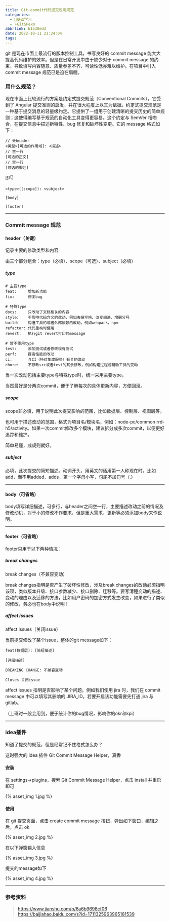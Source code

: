 ```yaml
---
title: Git-commit代码提交说明规范
categories:
  - 🌙基础学习
  - ⭐Git&Hexo
abbrlink: b1b30ed3
date: 2022-10-11 21:24:04
tags:
---
```


git 是现在市面上最流行的版本控制工具，书写良好的 commit message 能大大提高代码维护的效率。但是在日常开发中由于缺少对于 commit message 的约束，导致填写内容随意、质量参差不齐，可读性低亦难以维护。在项目中引入 commit message 规范已是迫在眉睫。

### 用什么规范？

现在市面上比较流行的方案是约定式提交规范（Conventional Commits），它受到了 Angular 提交准则的启发，并在很大程度上以其为依据。约定式提交规范是一种基于提交消息的轻量级约定。它提供了一组用于创建清晰的提交历史的简单规则；这使得编写基于规范的自动化工具变得更容易。这个约定与 SemVer 相吻合，在提交信息中描述新特性、bug 修复和破坏性变更。它的 message 格式如下：

```
// 头header
<类型>[可选的作用域]: <描述>
// 空一行
[可选的正文]
// 空一行
[可选的脚注]
```

即👇

```
<type>([scope]): <subject> 

[body]

[footer]
```

<!--more-->

***

### Commit message 规范

#### header（关键）

记录主要的修改类型和内容

由三个部分组合：type（必填）、scope（可选）、subject（必填）

##### type

```
# 主要type
feat:     增加新功能
fix:      修复bug

# 特殊type
docs:     只改动了文档相关的内容
style:    不影响代码含义的改动，例如去掉空格、改变缩进、增删分号
build:    构造工具的或者外部依赖的改动，例如webpack，npm
refactor: 代码重构时使用
revert:   执行git revert打印的message

# 暂不使用type
test:     添加测试或者修改现有测试
perf:     提高性能的改动
ci:       与CI（持续集成服务）有关的改动
chore:    不修改src或者test的其余修改，例如构建过程或辅助工具的变动
```

当一次改动包括主要type与特殊type时，统一采用主要type。

当然最好是分两次commit，便于了解每次的具体更新内容，方便回滚。

##### scope

scope非必填，用于说明此次提交影响的范围，比如数据层、控制层、视图层等。

也可用于描述改动的范围，格式为项目名/模块名，例如：node-pc/common rrd-h5/activity。如果一次commit修改多个模块，建议拆分成多次commit，以便更好追踪和维护。

简单易懂，成规则就好。

##### subject

必填，此次提交的简短描述。动词开头，用英文的话用第一人称现在时，比如add，而不用added、adds，第一个字母小写，句尾不加句号（.）

***

#### body（可省略）

body填写详细描述，可多行，与header之间空一行，主要描述改动之前的情况及修改动机，对于小的修改不作要求，但是重大需求、更新等必须添加body来作说明。

***

#### footer（可省略）

footer只用于以下两种情况：

##### break changes

break changes（不兼容变动）

break changes指明是否产生了破坏性修改，涉及break changes的改动必须指明该项，类似版本升级、接口参数减少、接口删除、迁移等。要写清楚变动的描述、变动的理由以及迁移的方法，比如用户密码的加密方式发生改变，如果进行了类似的修改，务必也在body中说明！

##### affect issues

affect issues（关闭issue）

当前提交修改了某个issue，整体的git message如下：

```
feat(数据层): [简短描述]

[详细描述]

BREAKING CHANGE: 不兼容变动

Closes 关闭issue
```

affect issues 指明是否影响了某个问题。例如我们使用 jira 时，我们在 commit message 中可以填写其影响的 JIRA_ID，若要开启该功能需要先打通 jira 与 gitlab。

（上班时一般会用到，便于统计你的bug情况，影响你的okr和kpi）

***

### idea插件

知道了提交的规范，但是经常记不住格式怎么办？

这时强大的 idea 插件 Git Commit Message Helper，真香

#### 安装

在 settings->plugins，搜索 Git Commit Message Helper，点击 install 并重启即可

{% asset_img 1.jpg %}

#### 使用

在 git 提交页面，点击 create commit message 按钮，弹出如下窗口，编辑之后，点击 ok

{% asset_img 2.jpg %}

在以下弹窗输入信息

{% asset_img 3.jpg %}

提交的message如下

{% asset_img 4.jpg %}

***

### 参考资料

> <https://www.jianshu.com/p/6a6b9698cf06>
> <https://baijiahao.baidu.com/s?id=1711325963965181539>
